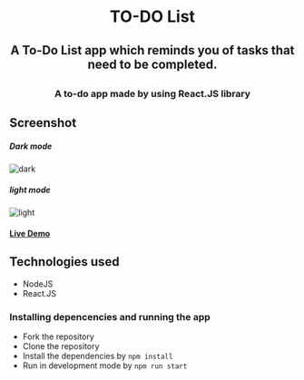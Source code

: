 <h1 align="center" >TO-DO List</h1>
<h2 align="center" >A To-Do List app which reminds you of tasks that need to be completed. <h2>
<h3 align="center">A to-do app made by using React.JS library</h3>

## Screenshot
##### Dark mode
![dark](https://user-images.githubusercontent.com/65029559/136790245-5bf49193-3579-4622-9223-7e32501c44dd.png)

##### light mode
![light](https://user-images.githubusercontent.com/65029559/136790419-f0eeaa10-5fc9-4c86-8aab-8ae1559830cd.png)

#### [Live Demo](https://to-do-list.herokuapp.com/)

## Technologies used
* NodeJS
* React.JS

### Installing depencencies and running the app
* Fork the repository
* Clone the repository
* Install the dependencies by `npm install`
* Run in development mode by `npm run start`



